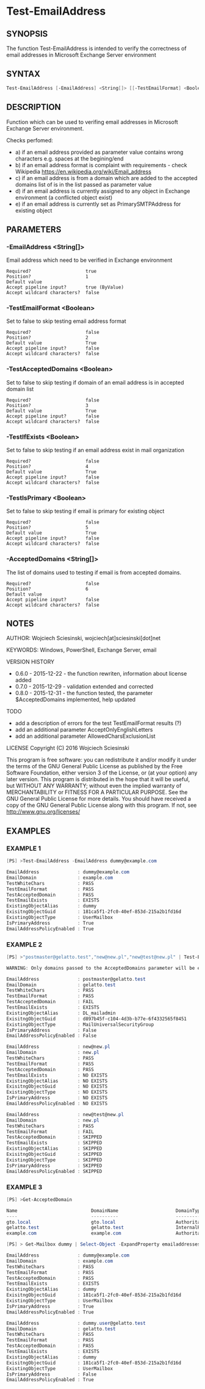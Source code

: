 # Test-EmailAddress
## SYNOPSIS
The function Test-EmailAddress is intended to verify the correctness of email addresses in Microsoft Exchange Server environment

## SYNTAX
```powershell
Test-EmailAddress [-EmailAddress] <String[]> [[-TestEmailFormat] <Boolean>] [[-TestAcceptedDomains] <Boolean>] [[-TestIfExists] <Boolean>] [[-TestIsPrimary] <Boolean>] [[-AcceptedDomains] <String[]>] [<CommonParameters>]
```

## DESCRIPTION
Function which can be used to verifing email addresses in Microsoft Exchange Server environment.

Checks perfomed:
- a) if an email address provided as parameter value contains wrong characters e.g. spaces at the begining/end
- b) if an email address format is complaint with requirements - check Wikipedia https://en.wikipedia.org/wiki/Email_address
- c) if an email address is from a domain which are added to the accepted domains list of is in the list passed as parameter value
- d) if an email address is currently assigned to any object in Exchange environment (a conflicted object exist)
- e) if an email address is currently set as PrimarySMTPAddress for existing object

## PARAMETERS
### -EmailAddress &lt;String[]&gt;
Email address which need to be verified in Exchange environment
```
Required?                    true
Position?                    1
Default value
Accept pipeline input?       true (ByValue)
Accept wildcard characters?  false
```

### -TestEmailFormat &lt;Boolean&gt;
Set to false to skip testing email address format
```
Required?                    false
Position?                    2
Default value                True
Accept pipeline input?       false
Accept wildcard characters?  false
```

### -TestAcceptedDomains &lt;Boolean&gt;
Set to false to skip testing if domain of an email address is in accepted domain list
```
Required?                    false
Position?                    3
Default value                True
Accept pipeline input?       false
Accept wildcard characters?  false
```

### -TestIfExists &lt;Boolean&gt;
Set to false to skip testing if an email address exist in mail organization
```
Required?                    false
Position?                    4
Default value                True
Accept pipeline input?       false
Accept wildcard characters?  false
```

### -TestIsPrimary &lt;Boolean&gt;
Set to false to skip testing if email is primary for existing object
```
Required?                    false
Position?                    5
Default value                True
Accept pipeline input?       false
Accept wildcard characters?  false
```

### -AcceptedDomains &lt;String[]&gt;
The list of domains used to testing if email is from accepted domains.
```
Required?                    false
Position?                    6
Default value
Accept pipeline input?       false
Accept wildcard characters?  false
```

## NOTES
AUTHOR: Wojciech Sciesinski, wojciech[at]sciesinski[dot]net

KEYWORDS: Windows, PowerShell, Exchange Server, email

VERSION HISTORY
- 0.6.0 - 2015-12-22 - the function rewriten, information about license added
- 0.7.0 - 2015-12-29 - validation extended and corrected
- 0.8.0 - 2015-12-31 - the function tested, the parameter $AcceptedDomains implemented, help updated

TODO
- add a description of errors for the test TestEmailFormat results (?)
- add an additional parameter AcceptOnlyEnglishLetters
- add an additional parameter AllowedCharsExclusionList

LICENSE
Copyright (C) 2016 Wojciech Sciesinski

This program is free software: you can redistribute it and/or modify it under the terms of the GNU General Public License as published by the Free Software Foundation, either version 3 of the License, or (at your option) any later version.
This program is distributed in the hope that it will be useful, but WITHOUT ANY WARRANTY; without even the implied warranty of MERCHANTABILITY or FITNESS FOR A PARTICULAR PURPOSE. See the GNU General Public License for more details.
You should have received a copy of the GNU General Public License along with this program. If not, see <http://www.gnu.org/licenses/>

## EXAMPLES
### EXAMPLE 1
```powershell
[PS] >Test-EmailAddress -EmailAddress dummy@example.com

EmailAddress              : dummy@example.com
EmailDomain               : example.com
TestWhiteChars            : PASS
TestEmailFormat           : PASS
TestAcceptedDomain        : PASS
TestEmailExists           : EXISTS
ExistingObjectAlias       : dummy
ExisitngObjectGuid        : 181ca5f1-2fc0-40ef-853d-215a2b1fd16d
ExistingObjectType        : UserMailbox
IsPrimaryAddress          : True
EmailAddressPolicyEnabled : True
```


### EXAMPLE 2
```powershell
[PS] >"postmaster@gelatto.test","new@new.pl","new@test@new.pl" | Test-EmailAddress -AcceptedDomains new.pl

WARNING: Only domains passed to the AcceptedDomains parameter will be evaluated under the TestAcceptedDomains test

EmailAddress              : postmaster@gelatto.test
EmailDomain               : gelatto.test
TestWhiteChars            : PASS
TestEmailFormat           : PASS
TestAcceptedDomain        : FAIL
TestEmailExists           : EXISTS
ExistingObjectAlias       : DL_mailadmin
ExisitngObjectGuid        : d897b45f-c104-4d3b-b77e-6f4332565f8451
ExistingObjectType        : MailUniversalSecurityGroup
IsPrimaryAddress          : False
EmailAddressPolicyEnabled : False

EmailAddress              : new@new.pl
EmailDomain               : new.pl
TestWhiteChars            : PASS
TestEmailFormat           : PASS
TestAcceptedDomain        : PASS
TestEmailExists           : NO EXISTS
ExistingObjectAlias       : NO EXISTS
ExisitngObjectGuid        : NO EXISTS
ExistingObjectType        : NO EXISTS
IsPrimaryAddress          : NO EXISTS
EmailAddressPolicyEnabled : NO EXISTS

EmailAddress              : new@test@new.pl
EmailDomain               : new.pl
TestWhiteChars            : PASS
TestEmailFormat           : FAIL
TestAcceptedDomain        : SKIPPED
TestEmailExists           : SKIPPED
ExistingObjectAlias       : SKIPPED
ExisitngObjectGuid        : SKIPPED
ExistingObjectType        : SKIPPED
IsPrimaryAddress          : SKIPPED
EmailAddressPolicyEnabled : SKIPPED
```


### EXAMPLE 3
```powershell
[PS] >Get-AcceptedDomain

Name                           DomainName                     DomainType                   Default
----                           ----------                     ----------                   -------
gto.local                      gto.local                      Authoritative                False
gelatto.test                   gelatto.test                   InternalRelay                True
example.com                    example.com                    Authoritative                False

[PS] > Get-Mailbox dummy | Select-Object -ExpandProperty emailaddresses | Where-Object -FilterScript { $_.prefix -match 'smtp' } | ForEach { Test-EmailAddress $_.SMTPAddress }

EmailAddress              : dummy@example.com
EmailDomain               : example.com
TestWhiteChars            : PASS
TestEmailFormat           : PASS
TestAcceptedDomain        : PASS
TestEmailExists           : EXISTS
ExistingObjectAlias       : dummy
ExisitngObjectGuid        : 181ca5f1-2fc0-40ef-853d-215a2b1fd16d
ExistingObjectType        : UserMailbox
IsPrimaryAddress          : True
EmailAddressPolicyEnabled : True

EmailAddress              : dummy.user@gelatto.test
EmailDomain               : gelatto.test
TestWhiteChars            : PASS
TestEmailFormat           : PASS
TestAcceptedDomain        : PASS
TestEmailExists           : EXISTS
ExistingObjectAlias       : dummy
ExisitngObjectGuid        : 181ca5f1-2fc0-40ef-853d-215a2b1fd16d
ExistingObjectType        : UserMailbox
IsPrimaryAddress          : False
EmailAddressPolicyEnabled : True
```
